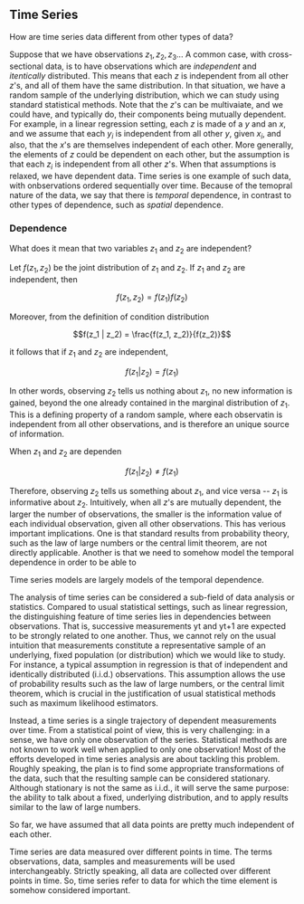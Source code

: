 ## Time Series

How are time series data different from other types of data? 

Suppose that we have observations $z_1, z_2, z_3 ...$ A common case, with cross-sectional data, is to have observations which are _independent_ and _itentically_ distributed. This means that each $z$ is independent from all other $z$'s, and all of them have the same distribution. In that situation, we have a random sample of the underlying distribution, which we can study using standard statistical methods. Note that the $z$'s can be multivaiate, and we could have, and typically do, their components being mutually dependent. For example, in a linear regression setting, each $z$ is made of a $y$ and an $x$, and we assume that each $y_i$ is independent from all other $y$, given $x_i$, and also, that the $x$'s are themselves independent of each other. More generally, the elements of $z$ could be dependent on each other, but the assumption is that each $z_i$ is independent from all other $z$'s. When that assumptions is relaxed, we have dependent data. Time series is one example of such data, with onbservations ordered sequentially over time. Because of the temopral nature of the data, we say that there is _temporal_ dependence, in contrast to other types of dependence, such as _spatial_ dependence.

### Dependence
What does it mean that two variables $z_1$ and $z_2$ are independent? 

Let $f(z_1, z_2)$ be the joint distribution of $z_1$ and $z_2$. If $z_1$ and $z_2$ are independent, then

$$f(z_1, z_2) = f(z_1)f(z_2)$$

Moreover, from the definition of condition distribution

$$f(z_1 | z_2) = \frac{f(z_1, z_2)}{f(z_2)}$$

it follows that if $z_1$ and $z_2$ are independent, 

$$f(z_1 | z_2) = f(z_1)$$

In other words, observing $z_2$ tells us nothing about $z_1$, no new information is gained, beyond the one already contained in the marginal distribution of $z_1$. This is a defining property of a random sample, where each observatin is independent from all other observations, and is therefore an unique source of information. 

When $z_1$ and $z_2$ are dependen

$$f(z_1 | z_2) \neq f(z_1)$$

Therefore, observing $z_2$ tells us something about $z_1$, and vice versa -- $z_1$ is informative about $z_2$. Intuitively, when all $z$'s are mutually dependent, the larger the number of observations, the smaller is the information value of each individual observation, given all other observations. This has verious important implications. One is that standard results from probability theory, such as the law of large numbers or the central limit theorem, are not directly applicable. Another is that we need to somehow model the temporal dependence in order to be able to 

Time series models are largely models of the temporal dependence.





The analysis of time series can be considered a sub-field of data analysis or statistics. Compared to usual statistical
settings, such as linear regression, the distinguishing feature of time series lies in dependencies between observations.
That is, successive measurements yt and yt+1 are expected to be strongly related to one another. Thus, we cannot
rely on the usual intuition that measurements constitute a representative sample of an underlying, fixed population
(or distribution) which we would like to study. For instance, a typical assumption in regression is that of independent
and identically distributed (i.i.d.) observations. This assumption allows the use of probability results such as the
law of large numbers, or the central limit theorem, which is crucial in the justification of usual statistical methods
such as maximum likelihood estimators. 

Instead, a time series is a single trajectory of dependent measurements
over time. From a statistical point of view, this is very challenging: in a sense, we have only one observation of the
series. Statistical methods are not known to work well when applied to only one observation!
Most of the efforts developed in time series analysis are about tackling this problem. Roughly speaking, the
plan is to find some appropriate transformations of the data, such that the resulting sample can be considered
stationary. Although stationary is not the same as i.i.d., it will serve the same purpose: the ability to talk about
a fixed, underlying distribution, and to apply results similar to the law of large numbers.

So far, we have assumed that all data points are pretty much independent of each
other. 


Time series are data measured over different points in time. The terms observations, data, samples and measurements
will be used interchangeably. Strictly speaking, all data are collected over different points in time. So, time
series refer to data for which the time element is somehow considered important.

